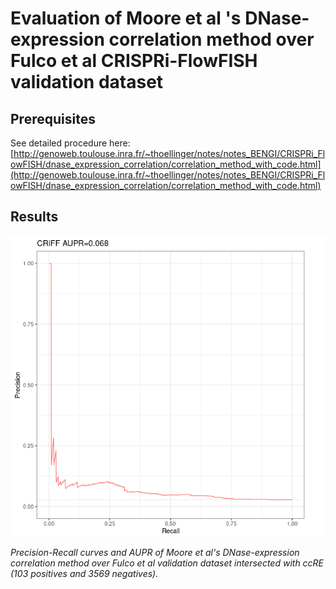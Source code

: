 # Evaluation of Moore et al 's DNase-expression correlation method over Fulco et al CRISPRi-FlowFISH validation dataset

## Prerequisites

See detailed procedure here: [http://genoweb.toulouse.inra.fr/~thoellinger/notes/notes_BENGI/CRISPRi_FlowFISH/dnase_expression_correlation/correlation_method_with_code.html](http://genoweb.toulouse.inra.fr/~thoellinger/notes/notes_BENGI/CRISPRi_FlowFISH/dnase_expression_correlation/correlation_method_with_code.html)

## Results

![Image: Precision-Recall curves](precision_recall_DNase_expression_correlation_over_K562_CRISPRi_FlowFISH.png)

*Precision-Recall curves and AUPR of Moore et al's DNase-expression correlation method over Fulco et al validation dataset intersected with ccRE (103 positives and 3569 negatives).*